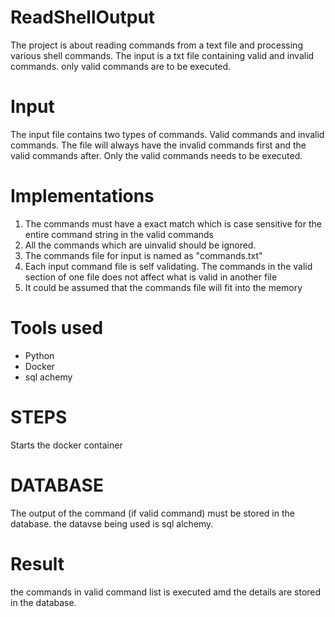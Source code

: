 # ReadShellOutput
 The project is about reading commands from a text file and processing various shell commands.
The input is a txt file containing valid and invalid commands. only valid commands are to be executed.

# Input
The input file contains two types of commands. Valid commands and invalid commands. The file will always have the invalid commands first and the valid commands after. Only the valid commands needs to be executed.

# Implementations

1. The commands must have a exact match which is case sensitive for the entire command string in the valid commands
2. All the commands which are uinvalid should be ignored.
3. The commands file for input is named as "commands.txt"
4. Each input command file is self validating. The commands in the valid section of one file does not affect what is valid in another file
5. It could be assumed that the commands file will fit into the memory

# Tools used
- Python
- Docker
- sql achemy

# STEPS

Starts the docker container 


# DATABASE
The output of the command (if valid command) must be stored in the database. the datavse being used is sql alchemy.

# Result
the commands in valid command list is executed amd the details are stored in the database.
